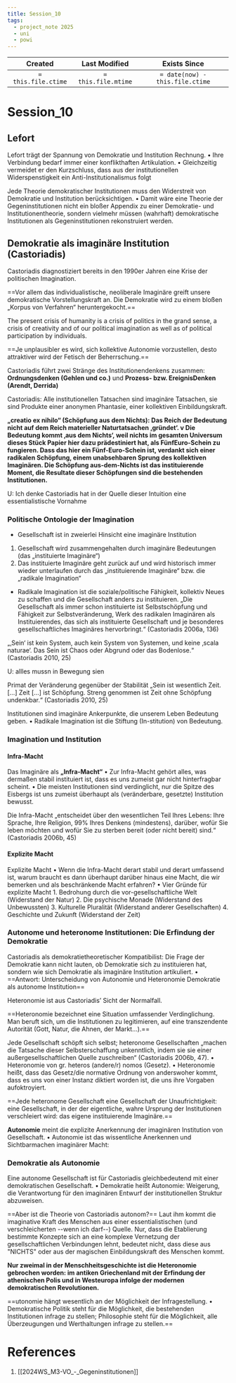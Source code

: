 ```yaml
---
title: Session_10
tags:
  - project_note 2025
  - uni
  - powi
---
```

|     Created      |  Last Modified   |       Exists Since        |
|:----------------:|:----------------:|:----------------:|
| `= this.file.ctime` | `= this.file.mtime` | `= date(now) - this.file.ctime`|

# Session_10

## Lefort
Lefort trägt der Spannung von Demokratie und Institution Rechnung.  • Ihre Verbindung bedarf immer einer konflikthaften Artikulation.  • Gleichzeitig vermeidet er den Kurzschluss, dass aus der  institutionellen Widerspenstigkeit ein Anti-Institutionalismus folgt

Jede Theorie demokratischer Institutionen muss den Widerstreit von  Demokratie und Institution berücksichtigen.  • Damit wäre eine Theorie der Gegeninstitutionen nicht ein bloßer  Appendix zu einer Demokratie- und Institutionentheorie, sondern  vielmehr müssen (wahrhaft) demokratische Institutionen als  Gegeninstitutionen rekonstruiert werden.

## Demokratie als imaginäre Institution (Castoriadis)

Castoriadis diagnostiziert bereits in den 1990er Jahren eine Krise der  politischen Imagination.

==Vor allem das individualistische, neoliberale Imaginäre greift unsere  demokratische Vorstellungskraft an. Die Demokratie wird zu einem  bloßen „Korpus von Verfahren“ heruntergekocht.==

The present crisis of humanity is a crisis of politics in the  grand sense, a crisis of creativity and of our political imagination as  well as of political participation by individuals.

==Je unplausibler es wird, sich kollektive Autonomie vorzustellen, desto  attraktiver wird der Fetisch der Beherrschung.==

Castoriadis führt zwei Stränge des Institutionendenkens zusammen:  **Ordnungsdenken (Gehlen und co.)** und **Prozess- bzw. EreignisDenken (Arendt, Derrida)**

Castoriadis: Alle institutionellen Tatsachen sind imaginäre Tatsachen,  sie sind Produkte einer anonymen Phantasie, einer kollektiven  Einbildungskraft.

**„creatio ex nihilo“ (Schöpfung aus dem Nichts): Das Reich der  Bedeutung nicht auf dem Reich materieller Naturtatsachen ‚gründet‘.  v Die Bedeutung kommt ‚aus dem Nichts‘, weil nichts im gesamten  Universum dieses Stück Papier hier dazu prädestiniert hat, als FünfEuro-Schein zu fungieren. Dass das hier ein Fünf-Euro-Schein ist,  verdankt sich einer radikalen Schöpfung, einem unabsehbaren Sprung  des kollektiven Imaginären. Die Schöpfung aus-dem-Nichts ist das  instituierende Moment, die Resultate dieser Schöpfungen sind die  bestehenden Institutionen.**

U: Ich denke Castoriadis hat in der Quelle dieser Intuition eine essentialistische Vornahme

### Politische Ontologie der Imagination
- Gesellschaft ist in zweierlei Hinsicht eine imaginäre Institution 
1. Gesellschaft wird zusammengehalten durch imaginäre Bedeutungen  (das „instituierte Imaginäre“)  
2. Das instituierte Imaginäre geht zurück auf und wird historisch immer  wieder unterlaufen durch das „instituierende Imaginäre“ bzw. die  „radikale Imagination“  
-  Radikale Imagination ist die soziale/politische Fähigkeit, kollektiv  Neues zu schaffen und die Gesellschaft anders zu instituieren.  „Die Gesellschaft als immer schon instituierte ist Selbstschöpfung und  Fähigkeit zur Selbstveränderung, Werk des radikalen Imaginären als  Instituierendes, das sich als instituierte Gesellschaft und je besonderes  gesellschaftliches Imaginäres hervorbringt.“ (Castoriadis 2006a, 136)

„‚Sein‘ ist kein System, auch kein System von Systemen, und keine ‚scala  naturae‘. Das Sein ist Chaos oder Abgrund oder das Bodenlose.“  (Castoriadis 2010, 25)

U: allles mussn in Bewegung sien

Primat der Veränderung gegenüber der Stabilität  „Sein ist wesentlich Zeit. […] Zeit […] ist Schöpfung. Streng genommen  ist Zeit ohne Schöpfung undenkbar.“ (Castoriadis 2010, 25)

Institutionen sind imaginäre Ankerpunkte, die unserem Leben  Bedeutung geben.  • Radikale Imagination ist die Stiftung (In-stitution) von Bedeutung.

### Imagination und Institution

#### Infra-Macht 
Das Imaginäre als **„Infra-Macht“**  • Zur Infra-Macht gehört alles, was dermaßen stabil instituiert ist, dass  es uns zumeist gar nicht hinterfragbar scheint.  • Die meisten Institutionen sind verdinglicht, nur die Spitze des  Eisbergs ist uns zumeist überhaupt als (veränderbare, gesetzte)  Institution bewusst.

Die Infra-Macht „entscheidet über den wesentlichen Teil Ihres Lebens:  Ihre Sprache, Ihre Religion, 99% Ihres Denkens (mindestens), darüber,  wofür Sie leben möchten und wofür Sie zu sterben bereit (oder nicht  bereit) sind.“ (Castoriadis 2006b, 45)

#### Explizite Macht
Explizite Macht  • Wenn die Infra-Macht derart stabil und derart umfassend ist, warum  braucht es dann überhaupt darüber hinaus eine Macht, die wir  bemerken und als beschränkende Macht erfahren?  • Vier Gründe für explizite Macht  1. Bedrohung durch die vor-gesellschaftliche Welt (Widerstand der Natur)  2. Die psychische Monade (Widerstand des Unbewussten)  3. Kulturelle Pluralität (Widerstand anderer Gesellschaften)  4. Geschichte und Zukunft (Widerstand der Zeit)

### Autonome und heteronome Institutionen: Die Erfindung der Demokratie

Castoriadis als demokratietheoretischer Kompatibilist: Die Frage der  Demokratie kann nicht lauten, ob Demokratie sich zu instituieren hat,  sondern wie sich Demokratie als imaginäre Institution artikuliert.  • 
==Antwort: Unterscheidung von Autonomie und Heteronomie Demokratie als autonome Institution==

Heteronomie ist aus Castoriadis’ Sicht der Normalfall.

==Heteronomie bezeichnet eine Situation umfassender Verdinglichung.  Man beruft sich, um die Institutionen zu legitimieren, auf eine  transzendente Autorität (Gott, Natur, die Ahnen, der Markt…).==

Jede Gesellschaft schöpft sich selbst; heteronome Gesellschaften  „machen die Tatsache dieser Selbsterschaffung unkenntlich, indem sie sie  einer außergesellschaftlichen Quelle zuschreiben“ (Castoriadis 2006b, 47).  • Heteronomie von gr. heteros (andere/r) nomos (Gesetz).  • Heteronomie heißt, dass das Gesetz/die normative Ordnung von  anderswoher kommt, dass es uns von einer Instanz diktiert worden  ist, die uns ihre Vorgaben aufoktroyiert.

==Jede heteronome Gesellschaft eine Gesellschaft der Unaufrichtigkeit:  eine Gesellschaft, in der der eigentliche, wahre Ursprung der  Institutionen verschleiert wird: das eigene instituierende Imaginäre.==

**Autonomie** meint die explizite Anerkennung der imaginären  Institution von Gesellschaft.  • Autonomie ist das wissentliche Anerkennen und Sichtbarmachen  imaginärer Macht:

### Demokratie als Autonomie
Eine autonome Gesellschaft ist für Castoriadis gleichbedeutend mit  einer demokratischen Gesellschaft.  • Demokratie heißt Autonomie: Weigerung, die Verantwortung für  den imaginären Entwurf der institutionellen Struktur abzuweisen.

==Aber ist die Theorie von Castoriadis autonom?== Laut ihm kommt die imaginative Kraft des Menschen aus einer essentialistischen (und verschleicherten --wenn ich darf--) Quelle. Nur, dass die Etablierung bestimmte Konzepte sich an eine komplexe Vernetzung der gesellschaftlichen Verbindungen lehnt, bedeutet nicht, dass diese aus "NICHTS" oder aus der magischen Einbildungskraft des Menschen kommt.

**Nur zweimal in der Menschheitsgeschichte ist die Heteronomie  gebrochen worden: im antiken Griechenland mit der Erfindung der  athenischen Polis und in Westeuropa infolge der modernen  demokratischen Revolutionen.**

==utonomie hängt wesentlich an der Möglichkeit der Infragestellung.  • Demokratische Politik steht für die Möglichkeit, die bestehenden  Institutionen infrage zu stellen; Philosophie steht für die Möglichkeit,  alle Überzeugungen und Werthaltungen infrage zu stellen.==
# References
1. [[2024WS_M3-VO_-_Gegeninstitutionen]]